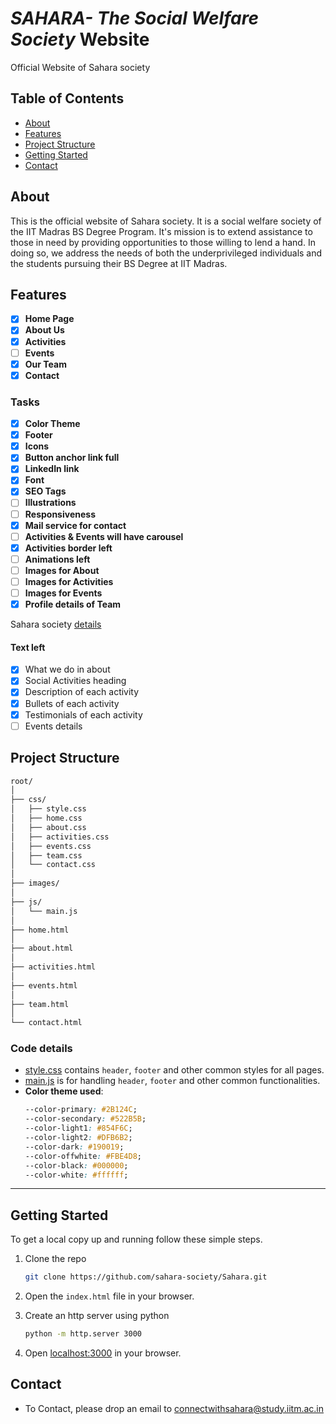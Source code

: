 # _SAHARA- The Social Welfare Society_ Website

Official Website of Sahara society

## Table of Contents

-   [About](#about)
-   [Features](#features)
-   [Project Structure](#project-structure)
-   [Getting Started](getting-started)
-   [Contact](#contact)

## About

This is the official website of Sahara society. It is a social welfare society of the IIT Madras BS Degree Program. It's mission is to extend assistance to those in need by providing opportunities to those willing to lend a hand. In doing so, we address the needs of both the underprivileged individuals and the students pursuing their BS Degree at IIT Madras.

## Features

-   [x] **Home Page**
-   [x] **About Us**
-   [x] **Activities**
-   [ ] **Events**
-   [x] **Our Team**
-   [x] **Contact**

### Tasks
- [x] **Color Theme**
- [x] **Footer**
- [x] **Icons**
- [x] **Button anchor link full**
- [x] **LinkedIn link**
- [x] **Font**
- [x] **SEO Tags**
- [ ] **Illustrations**
- [ ] **Responsiveness**
- [x] **Mail service for contact**
- [ ] **Activities & Events will have carousel**
- [x] **Activities border left**
- [ ] **Animations left**
- [ ] **Images for About**
- [ ] **Images for Activities**
- [ ] **Images for Events**
- [x] **Profile details of Team**

Sahara society [details](https://docs.google.com/document/d/1drGVoKkkfh10SDM7KmOImB4YgmmDTpI6uM_bUcFdoPI/edit?pli=1)

#### Text left
- [x] What we do in about
- [x] Social Activities heading
- [x] Description of each activity
- [x] Bullets of each activity
- [x] Testimonials of each activity
- [ ] Events details

## Project Structure

```bash
root/
│
├── css/
│   ├── style.css
│   ├── home.css
│   ├── about.css
│   ├── activities.css
│   ├── events.css
│   ├── team.css
│   └── contact.css
│
├── images/
│
├── js/
│   └── main.js
│
├── home.html
│
├── about.html
│
├── activities.html
│
├── events.html
│
├── team.html
│
└── contact.html

```

### Code details

-   [style.css](./css/style.css) contains `header`, `footer` and other common styles for all pages.
-   [main.js](./js/main.js) is for handling `header`, `footer` and other common functionalities.
-   **Color theme used**:
    ```css
    --color-primary: #2B124C;
    --color-secondary: #522B5B;
    --color-light1: #854F6C;
    --color-light2: #DFB6B2;
    --color-dark: #190019;
    --color-offwhite: #FBE4D8;
    --color-black: #000000;
    --color-white: #ffffff;
    ```

---

## Getting Started

To get a local copy up and running follow these simple steps.

1. Clone the repo

    ```bash
    git clone https://github.com/sahara-society/Sahara.git
    ```

2. Open the `index.html` file in your browser.
3. Create an http server using python
    ```bash
    python -m http.server 3000
    ```
4. Open [localhost:3000](http://0.0.0.0:3000/) in your browser.

## Contact

-   To Contact, please drop an email to [connectwithsahara@study.iitm.ac.in](mailto:connectwithsahara@study.iitm.ac.in)
